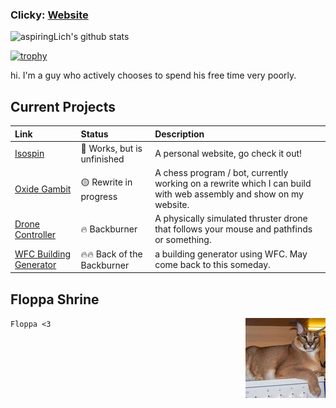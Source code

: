 ### Clicky: [Website](https://isospin.dev)

![aspiringLich's github stats](https://github-readme-stats.vercel.app/api?username=aspiringLich&theme=vue-dark&show_icons=true)

[![trophy](https://github-profile-trophy.vercel.app/?username=aspiringLich&theme=onedark)](https://github.com/ryo-ma/github-profile-trophy)

hi. I'm a guy who actively chooses to spend his free time very poorly.

## Current Projects
| Link | Status | Description |
| :----- | :------ | :------------- |
|[Isospin](https://github.com/aspiringLich/isospin)|🔵 Works, but is unfinished|A personal website, go check it out!|
|[Oxide Gambit](https://github.com/aspiringLich/oxide-gambit)|🟡 Rewrite in progress|A chess program / bot, currently working on a rewrite which I can build with web assembly and show on my website. |
|[Drone Controller](https://github.com/aspiringLich/drone_controller)|🔥 Backburner|A physically simulated thruster drone that follows your mouse and pathfinds or something.|
|[WFC Building Generator](https://github.com/aspiringLich/wfc_building_generator)|🔥🔥 Back of the Backburner|a building generator using WFC. May come back to this someday.|


## Floppa Shrine

<div><img align="right" src="society.jpg" alt="flop failed to load :(" width="128"/></div>

`
Floppa <3
`

